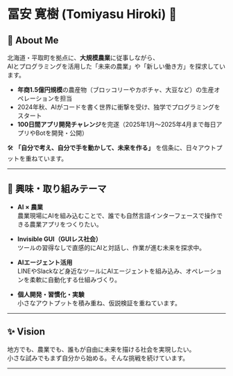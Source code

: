 # 冨安 寛樹 (Tomiyasu Hiroki) 👋

## 🌱 About Me

北海道・平取町を拠点に、**大規模農業**に従事しながら、  
AIとプログラミングを活用した「未来の農業」や「新しい働き方」を探求しています。

- **年商1.5億円規模**の農産物（ブロッコリーやカボチャ、大豆など）の生産オペレーションを担当
- 2024年秋、AIがコードを書く世界に衝撃を受け、独学でプログラミングをスタート
- **100日間アプリ開発チャレンジ**を完遂（2025年1月〜2025年4月まで毎日アプリやBotを開発・公開）

🛠 **「自分で考え、自分で手を動かして、未来を作る」** を信条に、日々アウトプットを重ねています。

---

## 🚀 興味・取り組みテーマ

- **AI × 農業**  
  農業現場にAIを組み込むことで、誰でも自然言語インターフェースで操作できる農業アプリをつくりたい。

- **Invisible GUI（GUIレス社会）**  
  ツールの習得なしで直感的にAIと対話し、作業が進む未来を探求中。

- **AIエージェント活用**  
  LINEやSlackなど身近なツールにAIエージェントを組み込み、オペレーションを柔軟に自動化する仕組みづくり。

- **個人開発・習慣化・実験**  
  小さなアウトプットを積み重ね、仮説検証を重ねています。

---

## ✨ Vision

地方でも、農業でも、誰もが自由に未来を描ける社会を実現したい。  
小さな試みでもまず自分から始める。そんな挑戦を続けています。

---

